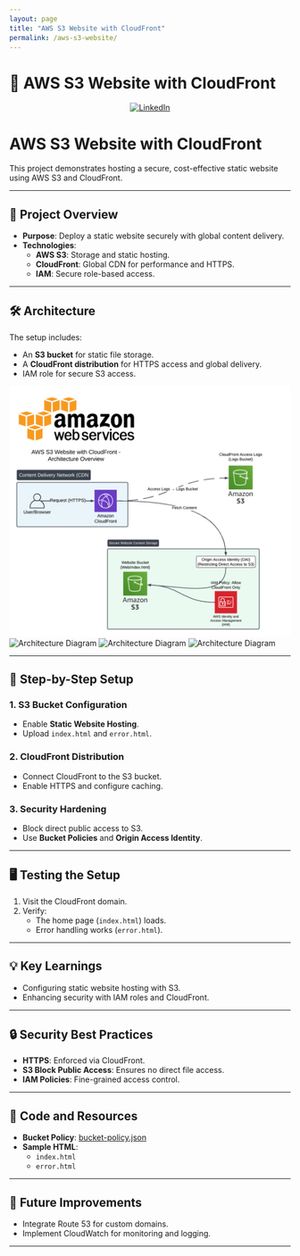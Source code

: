 ```yaml
---
layout: page
title: "AWS S3 Website with CloudFront"
permalink: /aws-s3-website/
---
```


# 🚀 AWS S3 Website with CloudFront

<!-- LinkedIn logo and link at the top -->
<div style="text-align: center; margin-bottom: 20px;">
  <a href="https://www.linkedin.com/in/cameron-ws/" target="_blank" aria-label="LinkedIn">
    <img src="https://cdn-icons-png.flaticon.com/512/61/61109.png" alt="LinkedIn" style="width: 30px; height: 30px;"/>
  </a>
</div>


# AWS S3 Website with CloudFront

This project demonstrates hosting a secure, cost-effective static website using AWS S3 and CloudFront.

---

## 🚀 Project Overview

- **Purpose**: Deploy a static website securely with global content delivery.
- **Technologies**:
  - **AWS S3**: Storage and static hosting.
  - **CloudFront**: Global CDN for performance and HTTPS.
  - **IAM**: Secure role-based access.

---

## 🛠️ Architecture

The setup includes:
- An **S3 bucket** for static file storage.
- A **CloudFront distribution** for HTTPS access and global delivery.
- IAM role for secure S3 access.

![Architecture Diagram](/images/aws-s3-web-diagram)
![Architecture Diagram](aws-s3-web-diagram)
![Architecture Diagram](/images/aws-s3-web-diagram.png)
![Architecture Diagram](/aws-s3-web-diagram)

---

## 🔧 Step-by-Step Setup

### 1. S3 Bucket Configuration
- Enable **Static Website Hosting**.
- Upload `index.html` and `error.html`.

### 2. CloudFront Distribution
- Connect CloudFront to the S3 bucket.
- Enable HTTPS and configure caching.

### 3. Security Hardening
- Block direct public access to S3.
- Use **Bucket Policies** and **Origin Access Identity**.

---

## 🖥️ Testing the Setup

1. Visit the CloudFront domain.
2. Verify:
   - The home page (`index.html`) loads.
   - Error handling works (`error.html`).

---

## 💡 Key Learnings

- Configuring static website hosting with S3.
- Enhancing security with IAM roles and CloudFront.

---

## 🔒 Security Best Practices

- **HTTPS**: Enforced via CloudFront.
- **S3 Block Public Access**: Ensures no direct file access.
- **IAM Policies**: Fine-grained access control.

---

## 📜 Code and Resources

- **Bucket Policy**: [bucket-policy.json](bucket-policy.json)
- **Sample HTML**:
  - `index.html`
  - `error.html`

---

## 📝 Future Improvements

- Integrate Route 53 for custom domains.
- Implement CloudWatch for monitoring and logging.




---

